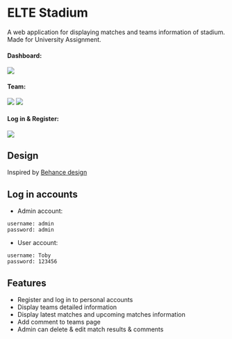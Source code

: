 
# ELTE Stadium
A web application for displaying matches and teams information of stadium. Made for University Assignment.

#### Dashboard:

 
![](https://i.imgur.com/Y6tGzNC.png)

#### Team:

![](https://i.imgur.com/CWRz0N9.png)
![](https://i.imgur.com/vRUKK5t.png)

#### Log in & Register:

![](https://i.imgur.com/ufBAJW2.png)
   
## Design
Inspired by [Behance design](https://www.behance.net/gallery/126168097/24-Football?tracking_source=search_projects_recommended%7Cmatch%20football)

## Log in accounts
- Admin account:
```
username: admin
password: admin
```
- User account:
```
username: Toby
password: 123456
```
## Features
- Register and log in to personal accounts
- Display teams detailed information
- Display latest matches and upcoming matches information
- Add comment to teams page
- Admin can delete & edit match results & comments
